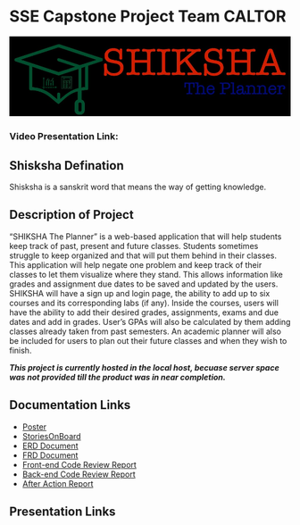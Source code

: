 # SSE Capstone Project Team CALTOR
![](Documentation/SHIKSHA_logo.png)

### Video Presentation Link: 

Shisksha Defination
------
Shisksha is a sanskrit word that means the way of getting knowledge. 

Description of Project
------
“SHIKSHA The Planner” is a web-based application that will help students keep track of past, present and future classes. Students   sometimes struggle to keep organized and that will put them behind in their classes. This application will help negate one problem and keep track of their classes to let them visualize where they stand. This allows information like grades and assignment due dates to be saved and updated by the users. SHIKSHA will have a sign up and login page, the ability to add up to six courses and its corresponding labs (if any). Inside the courses, users will have the ability to add their desired grades, assignments, exams and due dates and add in grades. User’s GPAs will also be calculated by them adding classes already taken from past semesters. An academic planner will also be included for users to plan out their future classes and when they wish to finish. 

___This project is currently hosted in the local host, becuase server space was not provided till the product was in near completion.___ 

Documentation Links
-----
* [Poster]()
* [StoriesOnBoard]()
* [ERD Document]()
* [FRD Document]()
* [Front-end Code Review Report]()
* [Back-end Code Review Report]()
* [After Action Report]()

Presentation Links
-----

